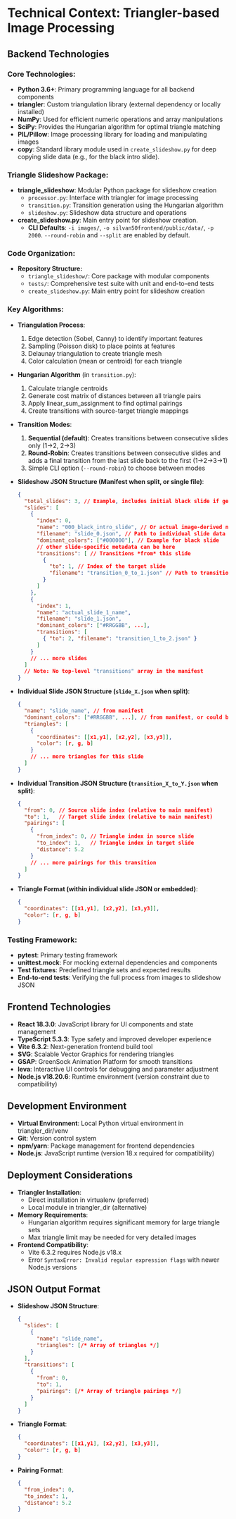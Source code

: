 # Technical Context: Triangler-based Image Processing

## Backend Technologies

### Core Technologies:

*   **Python 3.6+**: Primary programming language for all backend components
*   **triangler**: Custom triangulation library (external dependency or locally installed)
*   **NumPy**: Used for efficient numeric operations and array manipulations
*   **SciPy**: Provides the Hungarian algorithm for optimal triangle matching
*   **PIL/Pillow**: Image processing library for loading and manipulating images
*   **copy**: Standard library module used in `create_slideshow.py` for deep copying slide data (e.g., for the black intro slide).

### Triangle Slideshow Package:

*   **triangle_slideshow**: Modular Python package for slideshow creation
    * `processor.py`: Interface with triangler for image processing
    * `transition.py`: Transition generation using the Hungarian algorithm
    * `slideshow.py`: Slideshow data structure and operations
*   **create_slideshow.py**: Main entry point for slideshow creation.
    *   **CLI Defaults**: `-i images/`, `-o silvan50frontend/public/data/`, `-p 2000`. `--round-robin` and `--split` are enabled by default.

### Code Organization:

*   **Repository Structure:**
    * `triangle_slideshow/`: Core package with modular components
    * `tests/`: Comprehensive test suite with unit and end-to-end tests
    * `create_slideshow.py`: Main entry point for slideshow creation

### Key Algorithms:

*   **Triangulation Process**:
    1. Edge detection (Sobel, Canny) to identify important features
    2. Sampling (Poisson disk) to place points at features
    3. Delaunay triangulation to create triangle mesh
    4. Color calculation (mean or centroid) for each triangle
    
*   **Hungarian Algorithm** (in `transition.py`):
    1. Calculate triangle centroids
    2. Generate cost matrix of distances between all triangle pairs
    3. Apply linear_sum_assignment to find optimal pairings
    4. Create transitions with source-target triangle mappings
    
*   **Transition Modes**:
    1. **Sequential (default)**: Creates transitions between consecutive slides only (1→2, 2→3)
    2. **Round-Robin**: Creates transitions between consecutive slides and adds a final transition from the last slide back to the first (1→2→3→1)
    3. Simple CLI option (`--round-robin`) to choose between modes

*   **Slideshow JSON Structure (Manifest when split, or single file)**:
    ```json
    {
      "total_slides": 3, // Example, includes initial black slide if generated by create_slideshow.py
      "slides": [
        {
          "index": 0,
          "name": "000_black_intro_slide", // Or actual image-derived name
          "filename": "slide_0.json", // Path to individual slide data if split
          "dominant_colors": ["#000000"], // Example for black slide
          // other slide-specific metadata can be here
          "transitions": [ // Transitions *from* this slide
            {
              "to": 1, // Index of the target slide
              "filename": "transition_0_to_1.json" // Path to transition data if split
            }
          ]
        },
        {
          "index": 1,
          "name": "actual_slide_1_name",
          "filename": "slide_1.json",
          "dominant_colors": ["#RRGGBB", ...],
          "transitions": [
            { "to": 2, "filename": "transition_1_to_2.json" }
          ]
        }
        // ... more slides
      ]
      // Note: No top-level "transitions" array in the manifest
    }
    ```

*   **Individual Slide JSON Structure (`slide_X.json` when split)**:
    ```json
    {
      "name": "slide_name", // from manifest
      "dominant_colors": ["#RRGGBB", ...], // from manifest, or could be here too
      "triangles": [
        {
          "coordinates": [[x1,y1], [x2,y2], [x3,y3]],
          "color": [r, g, b]
        }
        // ... more triangles for this slide
      ]
    }
    ```

*   **Individual Transition JSON Structure (`transition_X_to_Y.json` when split)**:
    ```json
    {
      "from": 0, // Source slide index (relative to main manifest)
      "to": 1,   // Target slide index (relative to main manifest)
      "pairings": [
        {
          "from_index": 0, // Triangle index in source slide
          "to_index": 1,   // Triangle index in target slide
          "distance": 5.2
        }
        // ... more pairings for this transition
      ]
    }
    ```

*   **Triangle Format (within individual slide JSON or embedded)**:
    ```json
    {
      "coordinates": [[x1,y1], [x2,y2], [x3,y3]],
      "color": [r, g, b]
    }
    ```

### Testing Framework:

*   **pytest**: Primary testing framework
*   **unittest.mock**: For mocking external dependencies and components
*   **Test fixtures**: Predefined triangle sets and expected results
*   **End-to-end tests**: Verifying the full process from images to slideshow JSON

## Frontend Technologies

*   **React 18.3.0**: JavaScript library for UI components and state management
*   **TypeScript 5.3.3**: Type safety and improved developer experience
*   **Vite 6.3.2**: Next-generation frontend build tool
*   **SVG**: Scalable Vector Graphics for rendering triangles
*   **GSAP**: GreenSock Animation Platform for smooth transitions
*   **leva**: Interactive UI controls for debugging and parameter adjustment
*   **Node.js v18.20.6**: Runtime environment (version constraint due to compatibility)

## Development Environment

*   **Virtual Environment**: Local Python virtual environment in triangler_dir/venv
*   **Git**: Version control system
*   **npm/yarn**: Package management for frontend dependencies
*   **Node.js**: JavaScript runtime (version 18.x required for compatibility)

## Deployment Considerations

*   **Triangler Installation**: 
    * Direct installation in virtualenv (preferred)
    * Local module in triangler_dir (alternative)
*   **Memory Requirements**: 
    * Hungarian algorithm requires significant memory for large triangle sets
    * Max triangle limit may be needed for very detailed images
*   **Frontend Compatibility**:
    * Vite 6.3.2 requires Node.js v18.x
    * Error `SyntaxError: Invalid regular expression flags` with newer Node.js versions

## JSON Output Format

*   **Slideshow JSON Structure**:
    ```json
    {
      "slides": [
        {
          "name": "slide_name",
          "triangles": [/* Array of triangles */]
        }
      ],
      "transitions": [
        {
          "from": 0,
          "to": 1,
          "pairings": [/* Array of triangle pairings */]
        }
      ]
    }
    ```

*   **Triangle Format**:
    ```json
    {
      "coordinates": [[x1,y1], [x2,y2], [x3,y3]],
      "color": [r, g, b]
    }
    ```

*   **Pairing Format**:
    ```json
    {
      "from_index": 0,
      "to_index": 1,
      "distance": 5.2
    }
    ``` 